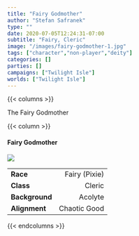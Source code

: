 ```yaml
---
title: "Fairy Godmother"
author: "Stefan Safranek"
type: ""
date: 2020-07-05T12:24:31-07:00
subtitle: "Fairy, Cleric"
image: "/images/fairy-godmother-1.jpg"
tags: ["character","non-player","deity"]
categories: []
parties: []
campaigns: ["Twilight Isle"]
worlds: ["Twilight Isle"]
---
```


{{< columns >}}


The Fairy Godmother


{{< column >}}

<div class="description-table">

#### Fairy Godmother

<a href="https://www.deviantart.com/jurithedreamer/art/Fairy-Godmother-359623569">
    <img src="/images/fairy-godmother-1.jpg" class="portrait">
</a>

|                   |                    |
| ----------------- | ------------------:|
| <b>Race</b>       | Fairy (Pixie)      |
| <b>Class</b>      | Cleric             |
| <b>Background</b> | Acolyte            |
| <b>Alignment</b>  | Chaotic Good       |

</div>

{{< endcolumns >}}
